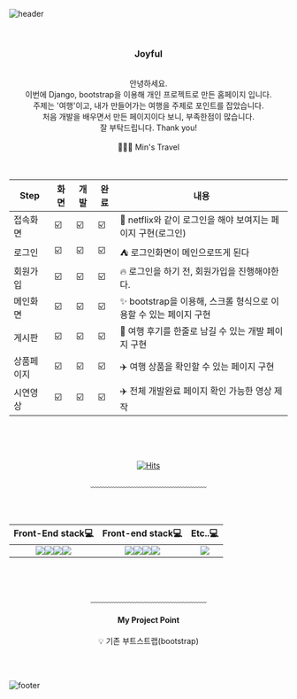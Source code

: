 
![header](https://capsule-render.vercel.app/api?type=Waving&color=auto&height=300&section=header&text=Welcome%20min's%20world&fontSize=80&fontColor=gradient)


<div align = "center">
  <br/>
    <h3>Joyful</h3><br/>
    안녕하세요. <br/>
    이번에 Django, bootstrap을 이용해 개인 프로젝트로 만든 홈페이지 입니다.<br/>
    주제는 '여행'이고, 내가 만들어가는 여행을 주제로 포인트를 잡았습니다.<br/>
    처음 개발을 배우면서 만든 페이지이다 보니, 부족한점이 많습니다.<br/>
    잘 부탁드립니다. Thank you!
    <br/>
    <br/> 
    🧑🏻‍💻 Min's Travel
  <br/>
  <br/>
  <br/>

|Step|화면|개발|완료|내용|
|-----|--|--|--|-----------|
| 접속화면 |☑️|☑️|☑️| 🚦 netflix와 같이 로그인을 해야 보여지는 페이지 구현(로그인) |
| 로그인 |☑️|☑️|☑️| ⛺ 로그인화면이 메인으로뜨게 된다 |
| 회원가입 |☑️|☑️|☑️| 🔥 로그인을 하기 전, 회원가입을 진행해야한다. |
| 메인화면 |☑️|☑️|☑️| ✨ bootstrap을 이용해, 스크롤 형식으로 이용할 수 있는 페이지 구현 |
| 게시판 |☑️|☑️|☑️| 📝 여행 후기를 한줄로 남길 수 있는 개발 페이지 구현 |
| 상품페이지 |☑️|☑️|☑️| ✈️ 여행 상품을 확인할 수 있는 페이지 구현  |
| 시연영상 |☑️|☑️|☑️| ✈️ 전체 개발완료 페이지 확인 가능한 영상 제작 |


<br/>
<br/>
<br/>
  
[![Hits](https://hits.seeyoufarm.com/api/count/incr/badge.svg?url=https%3A%2F%2Fgithub.com%2FMin-dong-Hyeon%2FMin-dong-Hyeon.git&count_bg=%23BBD0AB&title_bg=%235EC679&icon=bilibili.svg&icon_color=%23E7E7E7&title=hi%7E&edge_flat=true)](https://hits.seeyoufarm.com)

﹏﹏﹏﹏﹏﹏﹏﹏﹏﹏﹏﹏﹏﹏﹏
  
<br/>
<br/>

Front-End stack💻             |  Front-end stack💻 |  Etc..💻
:-------------------------:|:-------------------------:|:-------------------------:
<img src="https://img.shields.io/badge/HTML-E34F26?style=flat-square&logo=HTML5&logoColor=white"/><img src="https://img.shields.io/badge/CSS-1572B6?style=flat-square&logo=CSS3&logoColor=white"/><img src="https://img.shields.io/badge/JavaScript-F7DF1E?style=flat-square&logo=JavaScript&logoColor=white"/><img src="https://img.shields.io/badge/Bootstrap-7952B3?style=flat-square&logo=Bootstrap&logoColor=white"/>  |  <img src="https://img.shields.io/badge/Django-092E20?style=flat-square&logo=Django&logoColor=white"/><img src="https://img.shields.io/badge/Spring-6DB33F?style=flat-square&logo=Spring&logoColor=white"/><img src="https://img.shields.io/badge/Mysql-4479A1?style=flat-square&logo=Mysql&logoColor=white"/><img src="https://img.shields.io/badge/MariaDB-1F305F?style=flat-square&logo=MariaDB&logoColor=white"/> | <img src="https://img.shields.io/badge/Git-F05032?style=flat-square&logo=Git&logoColor=white"/>



<br/>
<br/>

﹏﹏﹏﹏﹏﹏﹏﹏﹏﹏﹏﹏﹏﹏﹏

#### My Project Point

💡 기존 부트스트랩(bootstrap)



  </div>  
<br/>
<br/>

![footer](https://capsule-render.vercel.app/api?type=waving&&color=gradient&height=100&section=footer&text=Good%20Bye&fontSize=30&fontSize=90)

